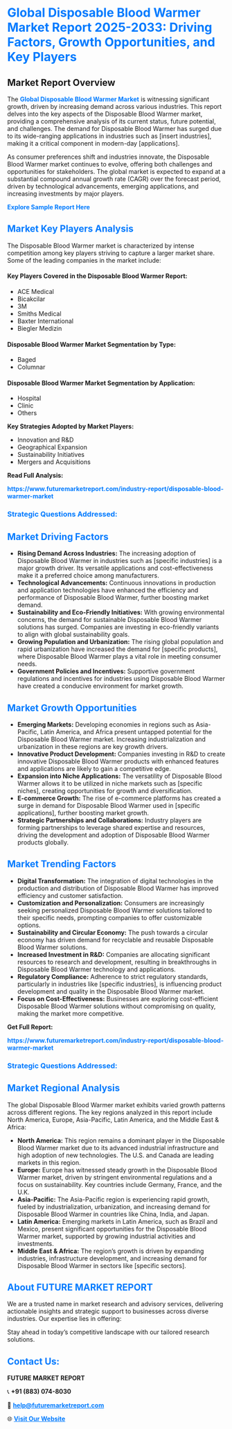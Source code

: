 <h1 style="color: #007BFF;">Global Disposable Blood Warmer Market Report 2025-2033: Driving Factors, Growth Opportunities, and Key Players</h1>

<section id="overview">
<h2>Market Report Overview</h2>
<p>The <a href="https://www.futuremarketreport.com/industry-report/disposable-blood-warmer-market" style="color: #007BFF; text-decoration: none;"><strong>Global Disposable Blood Warmer Market</strong></a> is witnessing significant growth, driven by increasing demand across various industries. This report delves into the key aspects of the Disposable Blood Warmer market, providing a comprehensive analysis of its current status, future potential, and challenges. The demand for Disposable Blood Warmer has surged due to its wide-ranging applications in industries such as [insert industries], making it a critical component in modern-day [applications].</p>
<p>As consumer preferences shift and industries innovate, the Disposable Blood Warmer market continues to evolve, offering both challenges and opportunities for stakeholders. The global market is expected to expand at a substantial compound annual growth rate (CAGR) over the forecast period, driven by technological advancements, emerging applications, and increasing investments by major players.</p>
</section>

<section id="overview">
<p><a href="https://www.futuremarketreport.com/request-sample/reportId=52668" style="color: #007BFF; text-decoration: none;"><strong>Explore Sample Report Here</strong></a></p>
</section>

<section id="key-players">
<h2 style="color: #007BFF;">Market Key Players Analysis</h2>
<p>The Disposable Blood Warmer market is characterized by intense competition among key players striving to capture a larger market share. Some of the leading companies in the market include:</p>
<h4>Key Players Covered in the Disposable Blood Warmer Report:</h4>
<ul><li>ACE Medical</li><li>Bicakcilar</li><li>3M</li><li>Smiths Medical</li><li>Baxter International</li><li>Biegler Medizin</li></ul>
<h4>Disposable Blood Warmer Market Segmentation by Type:</h4>
<ul><li>Baged</li><li>Columnar</li></ul>

<h4>Disposable Blood Warmer Market Segmentation by Application:</h4>
<ul><li>Hospital</li><li>Clinic</li><li>Others</li></ul>
<p><strong>Key Strategies Adopted by Market Players:</strong></p>
<ul>
<li>Innovation and R&D</li>
<li>Geographical Expansion</li>
<li>Sustainability Initiatives</li>
<li>Mergers and Acquisitions</li>
</ul>
</section>

<section>
<p><strong>Read Full Analysis: </strong></p><a href="https://www.futuremarketreport.com/industry-report/disposable-blood-warmer-market" style="color: #007BFF; text-decoration: none;"><strong>https://www.futuremarketreport.com/industry-report/disposable-blood-warmer-market</strong></a>
<h3 style="color: #007BFF;">Strategic Questions Addressed:</h3>
</section>

<section id="driving-factors">
<h2 style="color: #007BFF;">Market Driving Factors</h2>
<ul>
<li><strong>Rising Demand Across Industries:</strong> The increasing adoption of Disposable Blood Warmer in industries such as [specific industries] is a major growth driver. Its versatile applications and cost-effectiveness make it a preferred choice among manufacturers.</li>
<li><strong>Technological Advancements:</strong> Continuous innovations in production and application technologies have enhanced the efficiency and performance of Disposable Blood Warmer, further boosting market demand.</li>
<li><strong>Sustainability and Eco-Friendly Initiatives:</strong> With growing environmental concerns, the demand for sustainable Disposable Blood Warmer solutions has surged. Companies are investing in eco-friendly variants to align with global sustainability goals.</li>
<li><strong>Growing Population and Urbanization:</strong> The rising global population and rapid urbanization have increased the demand for [specific products], where Disposable Blood Warmer plays a vital role in meeting consumer needs.</li>
<li><strong>Government Policies and Incentives:</strong> Supportive government regulations and incentives for industries using Disposable Blood Warmer have created a conducive environment for market growth.</li>
</ul>
</section>

<section id="growth-opportunities">
<h2 style="color: #007BFF;">Market Growth Opportunities</h2>
<ul>
<li><strong>Emerging Markets:</strong> Developing economies in regions such as Asia-Pacific, Latin America, and Africa present untapped potential for the Disposable Blood Warmer market. Increasing industrialization and urbanization in these regions are key growth drivers.</li>
<li><strong>Innovative Product Development:</strong> Companies investing in R&D to create innovative Disposable Blood Warmer products with enhanced features and applications are likely to gain a competitive edge.</li>
<li><strong>Expansion into Niche Applications:</strong> The versatility of Disposable Blood Warmer allows it to be utilized in niche markets such as [specific niches], creating opportunities for growth and diversification.</li>
<li><strong>E-commerce Growth:</strong> The rise of e-commerce platforms has created a surge in demand for Disposable Blood Warmer used in [specific applications], further boosting market growth.</li>
<li><strong>Strategic Partnerships and Collaborations:</strong> Industry players are forming partnerships to leverage shared expertise and resources, driving the development and adoption of Disposable Blood Warmer products globally.</li>
</ul>
</section>

<section id="trending-factors">
<h2 style="color: #007BFF;">Market Trending Factors</h2>
<ul>
<li><strong>Digital Transformation:</strong> The integration of digital technologies in the production and distribution of Disposable Blood Warmer has improved efficiency and customer satisfaction.</li>
<li><strong>Customization and Personalization:</strong> Consumers are increasingly seeking personalized Disposable Blood Warmer solutions tailored to their specific needs, prompting companies to offer customizable options.</li>
<li><strong>Sustainability and Circular Economy:</strong> The push towards a circular economy has driven demand for recyclable and reusable Disposable Blood Warmer solutions.</li>
<li><strong>Increased Investment in R&D:</strong> Companies are allocating significant resources to research and development, resulting in breakthroughs in Disposable Blood Warmer technology and applications.</li>
<li><strong>Regulatory Compliance:</strong> Adherence to strict regulatory standards, particularly in industries like [specific industries], is influencing product development and quality in the Disposable Blood Warmer market.</li>
<li><strong>Focus on Cost-Effectiveness:</strong> Businesses are exploring cost-efficient Disposable Blood Warmer solutions without compromising on quality, making the market more competitive.</li>
</ul>
</section>

<section>
<p><strong>Get Full Report: </strong></p><a href="https://www.futuremarketreport.com/industry-report/disposable-blood-warmer-market" style="color: #007BFF; text-decoration: none;"><strong>https://www.futuremarketreport.com/industry-report/disposable-blood-warmer-market</strong></a>
<h3 style="color: #007BFF;">Strategic Questions Addressed:</h3>
</section>


<section id="regional-analysis">
<h2 style="color: #007BFF;">Market Regional Analysis</h2>
<p>The global Disposable Blood Warmer market exhibits varied growth patterns across different regions. The key regions analyzed in this report include North America, Europe, Asia-Pacific, Latin America, and the Middle East & Africa:</p>
<ul>
<li><strong>North America:</strong> This region remains a dominant player in the Disposable Blood Warmer market due to its advanced industrial infrastructure and high adoption of new technologies. The U.S. and Canada are leading markets in this region.</li>
<li><strong>Europe:</strong> Europe has witnessed steady growth in the Disposable Blood Warmer market, driven by stringent environmental regulations and a focus on sustainability. Key countries include Germany, France, and the U.K.</li>
<li><strong>Asia-Pacific:</strong> The Asia-Pacific region is experiencing rapid growth, fueled by industrialization, urbanization, and increasing demand for Disposable Blood Warmer in countries like China, India, and Japan.</li>
<li><strong>Latin America:</strong> Emerging markets in Latin America, such as Brazil and Mexico, present significant opportunities for the Disposable Blood Warmer market, supported by growing industrial activities and investments.</li>
<li><strong>Middle East & Africa:</strong> The region’s growth is driven by expanding industries, infrastructure development, and increasing demand for Disposable Blood Warmer in sectors like [specific sectors].</li>
</ul>
</section>

<footer>
<h2 style="color: #007BFF;">About FUTURE MARKET REPORT</h2>
<p>We are a trusted name in market research and advisory services, delivering actionable insights and strategic support to businesses across diverse industries. Our expertise lies in offering:</p>

<p>Stay ahead in today’s competitive landscape with our tailored research solutions.</p>

<h2 style="color: #007BFF;">Contact Us:</h2>
<p><strong>FUTURE MARKET REPORT</strong></p>
<p>📞 <strong>+91 (883) 074-8030</strong></p>
<p>📧 <strong><a href="mailto:help@futuremarketreport.com" style="color: #007BFF;">help@futuremarketreport.com</a></strong></p>
<p>🌐 <strong><a href="https://www.futuremarketreport.com/" style="color: #007BFF;">Visit Our Website</a></strong></p>
</footer>